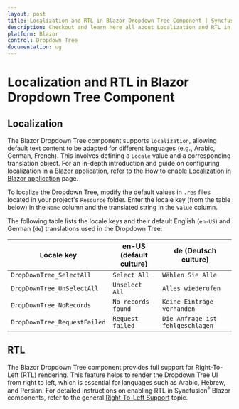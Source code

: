 ```yaml
---
layout: post
title: Localization and RTL in Blazor Dropdown Tree Component | Syncfusion
description: Checkout and learn here all about Localization and RTL in Syncfusion Blazor Dropdown Tree component and more.
platform: Blazor
control: Dropdown Tree
documentation: ug
---
```



# Localization and RTL in Blazor Dropdown Tree Component

## Localization

The Blazor Dropdown Tree component supports `localization`, allowing default text content to be adapted for different languages (e.g., Arabic, German, French). This involves defining a `Locale` value and a corresponding translation object. For an in-depth introduction and guide on configuring localization in a Blazor application, refer to the [How to enable Localization in Blazor application](https://blazor.syncfusion.com/documentation/common/localization#how-to-enable-localization-in-blazor-application) page.

To localize the Dropdown Tree, modify the default values in `.res` files located in your project's `Resource` folder. Enter the locale key (from the table below) in the `Name` column and the translated string in the `Value` column.

The following table lists the locale keys and their default English (`en-US`) and German (`de`) translations used in the Dropdown Tree:

| **Locale key** | **en-US (default culture)** | **de (Deutsch culture)** |
| ------------ | ----------------------- | --------------------|
| `DropDownTree_SelectAll`  | `Select All` | `Wählen Sie Alle` |
| `DropDownTree_UnSelectAll`  | `Unselect All` | `Alles wiederufen` |
| `DropDownTree_NoRecords` | `No records found` | `Keine Einträge vorhanden` |
| `DropDownTree_RequestFailed` | `Request failed` | `Die Anfrage ist fehlgeschlagen` |

## RTL

The Blazor Dropdown Tree component provides full support for Right-To-Left (RTL) rendering. This feature helps to render the Dropdown Tree UI from right to left, which is essential for languages such as Arabic, Hebrew, and Persian. For detailed instructions on enabling RTL in Syncfusion<sup style="font-size:70%">&reg;</sup> Blazor components, refer to the general [Right-To-Left Support](https://blazor.syncfusion.com/documentation/common/right-to-left) topic.